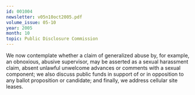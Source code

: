 ```yaml
---
id: 001004
newsletter: v05n10oct2005.pdf
volume_issue: 05-10
year: 2005
month: 10
topic: Public Disclosure Commission
---
```


We now contemplate whether a claim of generalized abuse by, for example, an obnoxious, abusive supervisor, may be asserted as a sexual harassment claim, absent unlawful unwelcome advances or comments with a sexual component; we also discuss public funds in support of or in opposition to any ballot proposition or candidate; and finally, we address cellular site leases.